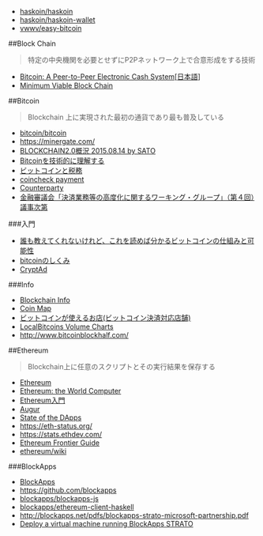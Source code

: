 * [haskoin/haskoin](https://github.com/haskoin/haskoin)
* [haskoin/haskoin-wallet](https://github.com/haskoin/haskoin-wallet)
* [vwwv/easy-bitcoin](https://github.com/vwwv/easy-bitcoin)

##Block Chain
> 特定の中央機関を必要とせずにP2Pネットワーク上で合意形成をする技術

* [Bitcoin: A Peer-to-Peer Electronic Cash System](https://bitcoin.org/bitcoin.pdf)[[日本語](http://picks.coincheck.jp/entry/2014/09/15/190000)]
* [Minimum Viable Block Chain](https://www.igvita.com/2014/05/05/minimum-viable-block-chain/)

##Bitcoin
> Blockchain 上に実現された最初の通貨であり最も普及している

* [bitcoin/bitcoin](https://github.com/bitcoin/bitcoin)
* <https://minergate.com/>
* [BLOCKCHAIN2.0概況 2015.08.14 by SATO](http://www.digitalmoney.or.jp/wp-content/uploads/2015/08/20150814_BlockChain2.0.pdf)
* [Bitcoinを技術的に理解する](http://www.slideshare.net/kenjiurushima/20140602-bitcoin1-201406031222)
* [ビットコインと税務](https://www.nta.go.jp/ntc/kenkyu/journal/saisin/260430_tsuchiya.pdf)
* [coincheck payment](https://coincheck.jp/payment)
* [Counterparty](http://counterparty.io/)
* [金融審議会「決済業務等の高度化に関するワーキング・グループ」（第４回）議事次第](http://www.fsa.go.jp/singi/singi_kinyu/kessai_wg/siryou/20151116.html)

###入門
* [誰も教えてくれないけれど、これを読めば分かるビットコインの仕組みと可能性](http://jp.techcrunch.com/2015/03/31/bitcoin-essay/)
* [bitcoinのしくみ](http://bitcoin.peryaudo.org/)
* [CryptAd](https://cryptad.com/)

###Info
* [Blockchain Info](https://blockchain.info/ja/)
* [Coin Map](https://coinmap.org/)
* [ビットコインが使えるお店(ビットコイン決済対応店舗)](http://jpbitcoin.com/shops)
* [LocalBitcoins Volume Charts](http://coin.dance/charts/)
* <http://www.bitcoinblockhalf.com/>

##Ethereum
> Blockchain上に任意のスクリプトとその実行結果を保存する

* [Ethereum](https://www.ethereum.org/)
* [Ethereum: the World Computer](https://www.youtube.com/watch?v=j23HnORQXvs)
* [Ethereum入門](http://book.ethereum-jp.net/content/)
* [Augur](http://www.augur.net/)
* [State of the DApps](http://dapps.ethercasts.com/)
* <https://eth-status.org/>
* <https://stats.ethdev.com/>
* [Ethereum Frontier Guide](https://ethereum.gitbooks.io/frontier-guide/content/index.html)
* [ethereum/wiki](https://github.com/ethereum/wiki/wiki)

###BlockApps
* [BlockApps](http://blockapps.net/)
* <https://github.com/blockapps>
* [blockapps/blockapps-js](https://github.com/blockapps/blockapps-js)
* [blockapps/ethereum-client-haskell](https://github.com/blockapps/ethereum-client-haskell)
* <http://blockapps.net/pdfs/blockapps-strato-microsoft-partnership.pdf>
* [Deploy a virtual machine running BlockApps STRATO](https://azure.microsoft.com/en-us/documentation/templates/blockapps-strato/)
